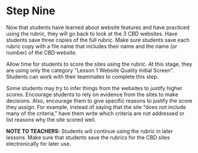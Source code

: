 # Step Nine

Now that students have learned about website features and have practiced using the rubric, they will go back to look at the 3 CBD websites. Have students save three copies of the full rubric. Make sure students save each rubric copy with a file name that includes their name and the name (or number) of the CBD website.

Allow time for students to score the sites using the rubric. At this stage, they are using only the category "Lesson 1 Website Quality Initial Screen". Students can work with their teammates to complete this step. 

Some students may try to infer things from the websites to justify higher scores. Encourage students to rely on evidence from the sites to make decisions. Also, encourage them to give specific reasons to justify the score they assign. For example, instead of saying that the site "does not include many of the criteria," have them write which criteria are not addressed or list reasons why the site scored well. 

**NOTE TO TEACHERS:** Students will continue using the rubric in later lessons. Make sure that students save the rubrics for the CBD sites electronically for later use. 